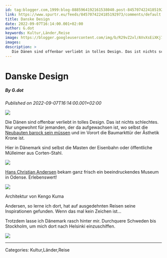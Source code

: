 ```yaml
---
id: tag:blogger.com,1999:blog-8885964192161538040.post-8457074224185192973
link: https://www.spurtr.eu/feeds/8457074224185192973/comments/default
title: Danske Design
date: 2022-09-07T16:14:00.001+02:00
author: G.dot
keywords: Kultur,Länder,Reise
image: https://blogger.googleusercontent.com/img/b/R29vZ2xl/AVvXsEiXKj7jNhOTUeYOuPXj4IOMVh8rSQcV6jY3KJpI80b9_gpltmtLgHDp5VU4_ymYVBI6QBJnryiweDG-wm0XxTHYbFJyAz7S2XpqCsHas3TgmXlsjnQZKwLNV_jXYHRFnPaQ4l1lQf7Ci2Y/s72-c/1662526749323655-0.png
images: 
description: >
   Die Dänen sind offenbar verliebt in tolles Design. Das ist nichts schlechtes. Nur ungewohnt für jemanden, der da aufgewachsen ist, wo selbst die Neubauten barock sein müssen und im Vorort die Baumarkttür der Ästhetik Krone ist.Hier in Dänemark sind selbst die Masten
---
```

# Danske Design
##### By G.dot
_Published on 2022-09-07T16:14:00.001+02:00_

[![](https://blogger.googleusercontent.com/img/b/R29vZ2xl/AVvXsEiXKj7jNhOTUeYOuPXj4IOMVh8rSQcV6jY3KJpI80b9_gpltmtLgHDp5VU4_ymYVBI6QBJnryiweDG-wm0XxTHYbFJyAz7S2XpqCsHas3TgmXlsjnQZKwLNV_jXYHRFnPaQ4l1lQf7Ci2Y/s1600/1662526749323655-0.png)](https://blogger.googleusercontent.com/img/b/R29vZ2xl/AVvXsEiXKj7jNhOTUeYOuPXj4IOMVh8rSQcV6jY3KJpI80b9_gpltmtLgHDp5VU4_ymYVBI6QBJnryiweDG-wm0XxTHYbFJyAz7S2XpqCsHas3TgmXlsjnQZKwLNV_jXYHRFnPaQ4l1lQf7Ci2Y/s1600/1662526749323655-0.png)

Die Dänen sind offenbar verliebt in tolles Design. Das ist nichts schlechtes. Nur ungewohnt für jemanden, der da aufgewachsen ist, wo selbst die [Neubauten barock sein müssen](https://de.wikipedia.org/wiki/Neumarkt_%2528Dresden%2529?wprov=sfla1) und im Vorort die Baumarkttür der Ästhetik Krone ist.

Hier in Dänemark sind selbst die Masten der Eisenbahn oder öffentliche Mülleimer aus Corten-Stahl.

[![](https://blogger.googleusercontent.com/img/b/R29vZ2xl/AVvXsEg8WV2hH4-RcquFf-f3nE80AGwAEAV5_X3gS75F2RqTszRrFXrCuumHTo9yWTevQQ_153ruZ_uGtejpCsJMZaAuT3teBGng2juIcQp8pNduA705l8wfupZHOvkqpGMeXDPMPgbS67IjYGo/s1600/1662554277563413-0.png)](https://blogger.googleusercontent.com/img/b/R29vZ2xl/AVvXsEg8WV2hH4-RcquFf-f3nE80AGwAEAV5_X3gS75F2RqTszRrFXrCuumHTo9yWTevQQ_153ruZ_uGtejpCsJMZaAuT3teBGng2juIcQp8pNduA705l8wfupZHOvkqpGMeXDPMPgbS67IjYGo/s1600/1662554277563413-0.png)

[Hans Christian Andersen](https://de.wikipedia.org/wiki/Hans_Christian_Andersen) bekam ganz frisch ein beeindruckendes Museum in Odense. Erlebenswert!

  

[](https://blogger.googleusercontent.com/img/b/R29vZ2xl/AVvXsEiLeQ9SrFJz1lTCU8JWpoekBcQo4zo0XnIr7b6tdK-mrm_rcEOt52s2qS-XGUXE0-swggc33XS-aB8LxBdPbVDT5fs49AHCfyfscb3QomfUuLx5u-Tsk3-IzWCiiND_oG1_qlqpr1XK8Ww/s1600/1662554270579031-1.png)![](https://blogger.googleusercontent.com/img/b/R29vZ2xl/AVvXsEiLeQ9SrFJz1lTCU8JWpoekBcQo4zo0XnIr7b6tdK-mrm_rcEOt52s2qS-XGUXE0-swggc33XS-aB8LxBdPbVDT5fs49AHCfyfscb3QomfUuLx5u-Tsk3-IzWCiiND_oG1_qlqpr1XK8Ww/s1600/1662554270579031-1.png)

Architektur von Kengo Kuma

  

Andersen, so lerne ich dort, hat auf ausgedehnten Reisen seine Inspirationen gefunden. Wenn das mal kein Zeichen ist...

Trotzdem lasse ich Dänemark rasch hinter mir. Durchquere Schweden bis Stockholm, um mich dort nach Helsinki einzuschiffen. 

[![](https://blogger.googleusercontent.com/img/b/R29vZ2xl/AVvXsEhCBdh_-qij8ah93I9MmoojERY4a0O1AJve08DpOSjdPlXPEf71hqTE9Sqzltf9UbVP8MR29PNJ9m0gj2YfzRjAEWbRLPvlmwkPuvfaviEpBmzSpOumXoZq3ybehn3Wy49p8gzWE2hDZ38/s1600/1662560073214237-0.png)](https://blogger.googleusercontent.com/img/b/R29vZ2xl/AVvXsEhCBdh_-qij8ah93I9MmoojERY4a0O1AJve08DpOSjdPlXPEf71hqTE9Sqzltf9UbVP8MR29PNJ9m0gj2YfzRjAEWbRLPvlmwkPuvfaviEpBmzSpOumXoZq3ybehn3Wy49p8gzWE2hDZ38/s1600/1662560073214237-0.png)

---
Categories: Kultur,Länder,Reise